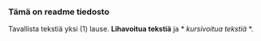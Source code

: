 ### Tämä on readme tiedosto

Tavallista tekstiä yksi (1) lause. **Lihavoitua tekstiä** ja * *kursivoitua tekstiä* *.	

